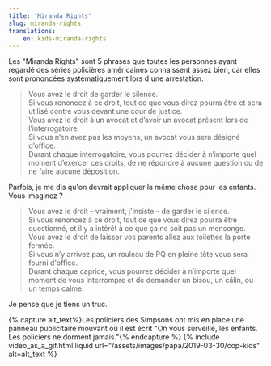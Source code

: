 ```yaml
---
title: 'Miranda Rights'
slug: miranda-rights
translations:
    en: kids-miranda-rights
---
```


Les "<span lang="en">Miranda Rights</span>" sont 5 phrases que toutes les personnes ayant regardé des séries policières américaines connaissent assez bien, car elles sont prononcées systématiquement lors d'une arrestation.

> Vous avez le droit de garder le silence.  
> Si vous renoncez à ce droit, tout ce que vous direz pourra être et sera utilisé contre vous devant une cour de justice.  
> Vous avez le droit à un avocat et d’avoir un avocat présent lors de l’interrogatoire.  
> Si vous n’en avez pas les moyens, un avocat vous sera désigné d’office.  
> Durant chaque interrogatoire, vous pourrez décider à n’importe quel moment d’exercer ces droits, de ne répondre à aucune question ou de ne faire aucune déposition.

Parfois, je me dis qu'on devrait appliquer la même chose pour les enfants. Vous imaginez ?

> Vous avez le droit – vraiment, j'insiste – de garder le silence.  
> Si vous renoncez à ce droit, tout ce que vous direz pourra être questionné, et il y a intérêt à ce que ça ne soit pas un mensonge.  
> Vous avez le droit de laisser vos parents allez aux toilettes la porte fermée.  
> Si vous n’y arrivez pas, un rouleau de PQ en pleine tête vous sera fourni d'office.  
> Durant chaque caprice, vous pourrez décider à n’importe quel moment de vous interrompre et de demander un bisou, un câlin, ou un temps calme.

Je pense que je tiens un truc.

{% capture alt_text%}Les policiers des Simpsons ont mis en place une panneau publicitaire mouvant où il est écrit "On vous surveille, les enfants. Les policiers ne dorment jamais."{% endcapture %} {% include video_as_a_gif.html.liquid
url="/assets/images/papa/2019-03-30/cop-kids"
alt=alt_text
%}
